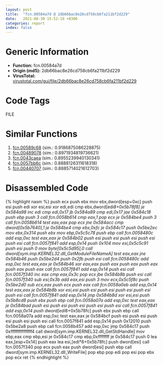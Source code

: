 ```yaml
---
layout: post
title:  "fcn.00584a7d @ 2db66bac8e26cd758cb6fa211bf2d229"
date:   2021-08-30 15:52:19 +0300
categories: report
index: false
---
```


# Generic Information
- **Function:** fcn.00584a7d
- **Origin (md5):** 2db66bac8e26cd758cb6fa211bf2d229
- **VirusTotal:** [virustotal.com/gui/file/2db66bac8e26cd758cb6fa211bf2d229][virustotal_ref]

# Code Tags
<span class="tag" id="FILE">FILE</span>


# Similar Functions

1. [fcn.00589c68][similar_1_ref] (sim.: 0.9186875086228875)
2. [fcn.00489078][similar_2_ref] (sim.: 0.8971934819736621)
3. [fcn.0043caea][similar_3_ref] (sim.: 0.8955239940130341)
4. [fcn.0057bb6c][similar_4_ref] (sim.: 0.8888126311618318)
5. [fcn.00440707][similar_5_ref] (sim.: 0.8885714021612703)


# Disassembled Code

{% highlight nasm %}
push ecx
push ebx
mov ebx,dword[esp+0xc]
push esi
push edi
xor esi,esi
xor edi,edi
cmp ebx,dword[edi*8+0x5b78f8]
je 0x584a98
inc edi
cmp edi,0x17
jb 0x584a89
cmp edi,0x17
jae 0x584c18
push ebp
push 3
call fcn.0058b614
cmp eax,1
pop ecx
je 0x584be4
push 3
call fcn.0058b614
test eax,eax
pop ecx
jne 0x584acc
cmp dword[0x5b7640],1
je 0x584be4
cmp ebx,0xfc
je 0x584c17
push 0x5be2ec
mov ebx,0x314
push ebx
mov ebp,0x5c5c78
push ebp
call fcn.0058480c
add esp,0xc
test eax,eax
je 0x584b02
push esi
push esi
push esi
push esi
push esi
call fcn.0057f841
add esp,0x14
push 0x104
mov esi,0x5c5c91
push esi
push 0
mov byte[0x5c5d95],0
call dword[sym.imp.KERNEL32.dll_GetModuleFileNameA]
test eax,eax
jne 0x584b46
push 0x5be2d4
push 0x2fb
push esi
call fcn.0058480c
add esp,0xc
test eax,eax
je 0x584b46
xor eax,eax
push eax
push eax
push eax
push eax
push eax
call fcn.0057f841
add esp,0x14
push esi
call fcn.0057f340
inc eax
cmp eax,0x3c
pop ecx
jbe 0x584b8b
push esi
call fcn.0057f340
sub esi,0x3b
add eax,esi
push 3
mov ecx,0x5c5f8c
push 0x5be2d0
sub ecx,eax
push ecx
push eax
call fcn.0058a0eb
add esp,0x14
test eax,eax
je 0x584b8b
xor esi,esi
push esi
push esi
push esi
push esi
push esi
call fcn.0057f841
add esp,0x14
jmp 0x584b8d
xor esi,esi
push 0x5b8cd8
push ebx
push ebp
call fcn.0058a07a
add esp,0xc
test eax,eax
je 0x584bad
push esi
push esi
push esi
push esi
push esi
call fcn.0057f841
add esp,0x14
push dword[edi*8+0x5b78fc]
push ebx
push ebp
call fcn.0058a07a
add esp,0xc
test eax,eax
je 0x584bcf
push esi
push esi
push esi
push esi
push esi
call fcn.0057f841
add esp,0x14
push 0x12010
push 0x5be2a8
push ebp
call fcn.0058b457
add esp,0xc
jmp 0x584c17
push 0xfffffffffffffff4
call dword[sym.imp.KERNEL32.dll_GetStdHandle]
mov ebp,eax
cmp ebp,esi
je 0x584c17
cmp ebp,0xffffffff
je 0x584c17
push 0
lea eax,[esp+0x14]
push eax
lea esi,[edi*8+0x5b78fc]
push dword[esi]
call fcn.0057f340
pop ecx
push eax
push dword[esi]
push ebp
call dword[sym.imp.KERNEL32.dll_WriteFile]
pop ebp
pop edi
pop esi
pop ebx
pop ecx
ret 
{% endhighlight %}


[similar_1_ref]: /report/fcn.00589c68@7453c96a6fbd42ec690b8deb53eafcba
[similar_2_ref]: /report/fcn.00489078@a4175bd1311845689d3bca41d1d095ff
[similar_3_ref]: /report/fcn.0043caea@f86ab4114e997e148e8eceeac9acf240
[similar_4_ref]: /report/fcn.0057bb6c@14b20b07906a36e23f2230c8042160f2
[similar_5_ref]: /report/fcn.00440707@44e1ffcf4e71f4505c09d520fd75f1e4
[virustotal_ref]: https://www.virustotal.com/gui/file/2db66bac8e26cd758cb6fa211bf2d229